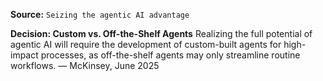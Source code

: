 **Source:** `Seizing the agentic AI advantage`

**Decision: Custom vs. Off-the-Shelf Agents**
Realizing the full potential of agentic AI will require the development of custom-built agents for high-impact processes, as off-the-shelf agents may only streamline routine workflows. — McKinsey, June 2025
